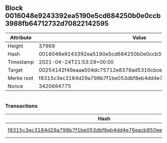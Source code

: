 ## Block 0016048e9243392ea5190e5cd684250b0e0ccb3988fb64712732d70822142595

Attribute | Value
--- | ---
Height | 37969
Hash | 0016048e9243392ea5190e5cd684250b0e0ccb3988fb64712732d70822142595
Timestamp | 2021-04-24T21:53:29+00:00
Target | 00254142f49eaaa504dc75712e8378ad5316cbcead634704b3734b6271167cc4
Merke root | f8315c3ec3184d29a798b7f1be053dbf8eb4dd4e76eacb650eeddd8e2b5dcaf3
Nonce | 3420694775

```

```

### Transactions

Hash | Amount
--- | ---
[f8315c3ec3184d29a798b7f1be053dbf8eb4dd4e76eacb650eeddd8e2b5dcaf3](f8315c3ec3184d29a798b7f1be053dbf8eb4dd4e76eacb650eeddd8e2b5dcaf3.md) | 10.00000000 SKEPTI 
